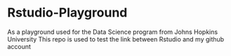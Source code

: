 # Rstudio-Playground
As a playground used for the Data Science program from Johns Hopkins University
This repo is used to test the link between Rstudio and my github account
